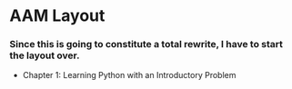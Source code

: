 # AAM Layout

### Since this is going to constitute a total rewrite, I have to start the layout over.

- Chapter 1: Learning Python with an Introductory Problem
